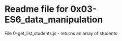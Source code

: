 # Readme file for 0x03-ES6_data_manipulation

File 0-get_list_students.js - returns an array of students